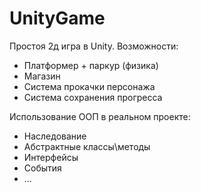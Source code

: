 # UnityGame
Простоя 2д игра в Unity.
Возможности:
- Платформер + паркур (физика)
- Магазин
- Система прокачки персонажа
- Система сохранения прогресса


Использование ООП в реальном проекте:
- Наследование
- Абстрактные классы\методы
- Интерфейсы
- События
- ...
